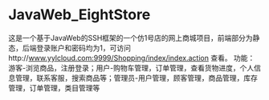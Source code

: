 # JavaWeb_EightStore
这是一个基于JavaWeb的SSH框架的一个仿1号店的网上商城项目，前端部分为静态，后端登录账户和密码均为1，可访问http://www.yylcloud.com:9999/Shopping/index/index.action  查看。 功能：游客-浏览商品，注册登录；用户-购物车管理，订单管理，查看货物进度，个人信息管理，联系客服，搜索商品等；管理员-用户管理，顾客管理，商品管理，库存管理，订单管理，类目管理等
